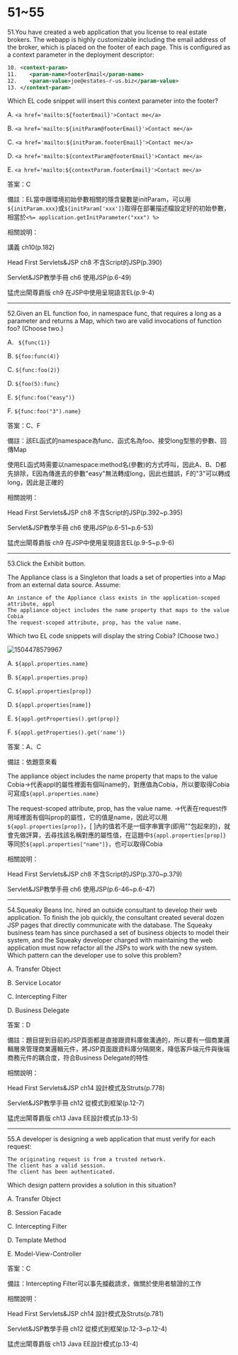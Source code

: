 51~55
========================
51.You have created a web application that you license to real estate brokers. The webapp is highly customizable including the email address of the broker, which is placed on the footer of each page. This is configured as a context parameter in the deployment descriptor: 

```xml
10. <context-param> 
11.    <param-name>footerEmail</param-name> 
12.    <param-value>joe@estates-r-us.biz</param-value> 
13. </context-param> 
```

Which EL code snippet will insert this context parameter into the footer?

A.   `<a href='mailto:${footerEmail}'>Contact me</a>` 

B.   `<a href='mailto:${initParam@footerEmail}'>Contact me</a>`

C.   `<a href='mailto:${initParam.footerEmail}'>Contact me</a>` 

D.   `<a href='mailto:${contextParam@footerEmail}'>Contact me</a> `

E.   `<a href='mailto:${contextParam.footerEmail}'>Contact me</a>`

<!--sec data-title="解析" data-id="section51_2" data-collapse=true ces-->
答案：C

備註：EL當中跟環境初始參數相關的隱含變數是initParam，可以用`${initParam.xxx}`或`${initParam['xxx']}`取得在部署描述檔設定好的初始參數，相當於`<%= application.getInitParameter("xxx") %>`

相關說明：

講義 ch10(p.182)

Head First Servlets&JSP ch8 不含Script的JSP(p.390)

Servlet&JSP教學手冊 ch6 使用JSP(p.6-49)

猛虎出閘尊爵版 ch9 在JSP中使用呈現語言EL(p.9-4)
<!--endsec-->

---
52.Given an EL function foo, in namespace func, that requires a long as a parameter and returns a Map, which two are valid invocations of function foo? (Choose two.)

A.  ` ${func(1)}` 

B.  ` ${foo:func(4)} `

C.  ` ${func:foo(2)} `

D.   `${foo(5):func} `

E.  ` ${func:foo("easy")} `

F.   `${func:foo("3").name}`

<!--sec data-title="解析" data-id="section52_2" data-collapse=true ces-->
答案：C、F

備註：該EL函式的namespace為func、函式名為foo、接受long型態的參數、回傳Map

使用EL函式時需要以namespace:method名(參數)的方式呼叫，因此A、B、D都先排除，E因為傳進去的參數"easy"無法轉成long，因此也錯誤，F的"3"可以轉成long，因此是正確的

相關說明：

Head First Servlets&JSP ch8 不含Script的JSP(p.392~p.395)

Servlet&JSP教學手冊 ch6 使用JSP(p.6-51~p.6-53)

猛虎出閘尊爵版 ch9 在JSP中使用呈現語言EL(p.9-5~p.9-6)
<!--endsec-->


---
53.Click the Exhibit button. 

The Appliance class is a Singleton that loads a set of properties into a Map from an external data source. Assume: 

	An instance of the Appliance class exists in the application-scoped attribute, appl   
	The appliance object includes the name property that maps to the value Cobia   
	The request-scoped attribute, prop, has the value name. 

Which two EL code snippets will display the string Cobia?  (Choose two.)

![1504478579967](../media/18736.jpeg)

A.   `${appl.properties.name} `

B.   `${appl.properties.prop} `

C.   `${appl.properties[prop]} `

D.  `${appl.properties[name]} `

E.  `${appl.getProperties().get(prop)}` 

F.   `${appl.getProperties().get('name')}`

<!--sec data-title="解析" data-id="section53_2" data-collapse=true ces-->
答案：A、C

備註：依題意來看

The appliance object includes the name property that maps to the value Cobia→代表appl的屬性裡面有個叫name的，對應值為Cobia，所以要取得Cobia可寫成`${appl.properties.name}`

The request-scoped attribute, prop, has the value name. →代表在request作用域裡面有個叫prop的屬性，它的值是name，因此可以用`${appl.properties[prop]}`，[ ]內的值若不是一個字串實字(即用""包起來的)，就會先做評算，去尋找該名稱對應的屬性值，在這題中`${appl.properties[prop]}`等同於`${appl.properties["name"]}`，也可以取得Cobia

相關說明：

Head First Servlets&JSP ch8 不含Script的JSP(p.370~p.379)

Servlet&JSP教學手冊 ch6 使用JSP(p.6-46~p.6-47)
<!--endsec-->

---
54.Squeaky Beans Inc. hired an outside consultant to develop their web application. To finish the job quickly, the consultant created several dozen JSP pages that directly communicate with the database. The Squeaky business team has since purchased a set of business objects to model their system, and the Squeaky developer charged with maintaining the web application must now refactor all the JSPs to work with the new system. Which pattern can the developer use to solve this problem?

A.   Transfer Object 

B.   Service Locator 

C.   Intercepting Filter 

D.   Business Delegate

<!--sec data-title="解析" data-id="section54_2" data-collapse=true ces-->
答案：D

備註：題目提到目前的JSP頁面都是直接跟資料庫做溝通的，所以要有一個商業邏輯層來管理商業邏輯元件，將JSP頁面跟資料庫分隔開來，降低客戶端元件與後端商務元件的耦合度，符合Business Delegate的特性

相關說明：

Head First Servlets&JSP ch14 設計模式及Struts(p.778)

Servlet&JSP教學手冊 ch12 從模式到框架(p.12-7)

猛虎出閘尊爵版 ch13 Java EE設計模式(p.13-5)
<!--endsec-->

---
55.A developer is designing a web application that must verify for each request: 

	The originating request is from a trusted network.       
	The client has a valid session.       
	The client has been authenticated. 

Which design pattern provides a solution in this situation?

A.   Transfer Object 

B.   Session Facade 

C.   Intercepting Filter 

D.   Template Method 

E.   Model-View-Controller

<!--sec data-title="解析" data-id="section55_2" data-collapse=true ces-->
答案：C

備註：Intercepting Filter可以事先攔截請求，做關於使用者驗證的工作

相關說明：

Head First Servlets&JSP ch14 設計模式及Struts(p.781)

Servlet&JSP教學手冊 ch12 從模式到框架(p.12-3~p.12-4)

猛虎出閘尊爵版 ch13 Java EE設計模式(p.13-4)
<!--endsec-->